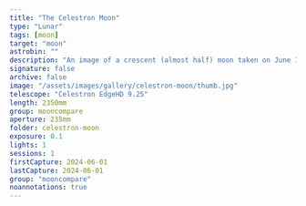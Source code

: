 ```yaml
---
title: "The Celestron Moon"
type: "Lunar"
tags: [moon]
target: "moon"
astrobin: ""
description: "An image of a crescent (almost half) moon taken on June 1 to compare with a similar image taken with a different telescope (see related images)."
signature: false
archive: false
image: "/assets/images/gallery/celestron-moon/thumb.jpg"
telescope: "Celestron EdgeHD 9.25"
length: 2350mm
group: mooncompare
aperture: 235mm
folder: celestron-moon
exposure: 0.1
lights: 1
sessions: 1
firstCapture: 2024-06-01
lastCapture: 2024-06-01
group: "mooncompare"
noannotations: true
---
```

